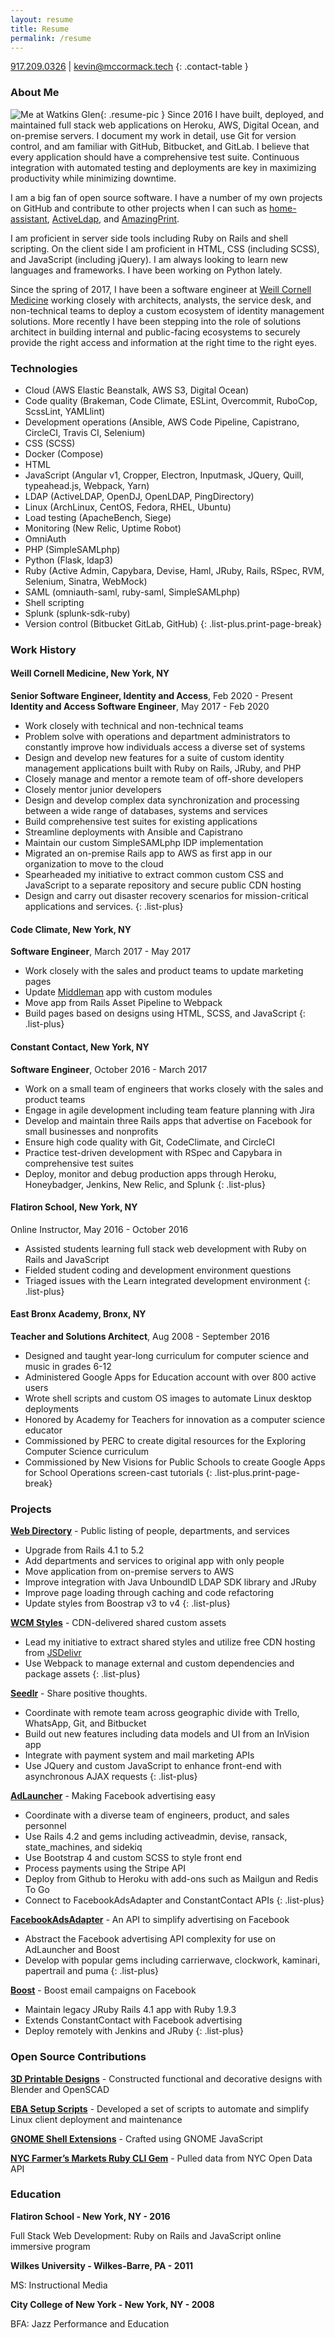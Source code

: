 ```yaml
---
layout: resume
title: Resume
permalink: /resume
---
```


[917.209.0326](tel:+1-917-209-0326) | [kevin@mccormack.tech](mailto:kevin@mccormack.tech)
{: .contact-table }

### About Me

![Me at Watkins Glen](https://raw.githubusercontent.com/HarlemSquirrel/kevin_mccormack/master/assets/images/me_watkins_glen.jpg){: .resume-pic }
Since 2016 I have built, deployed, and maintained full stack web applications on Heroku, AWS, Digital Ocean, and on-premise servers. I document my work in detail, use Git for version control, and am familiar with GitHub, Bitbucket, and GitLab. I believe that every application should have a comprehensive test suite. Continuous integration with automated testing and deployments are key in maximizing productivity while minimizing downtime.

I am a big fan of open source software. I have a number of my own projects on GitHub and contribute to other projects when I can such as [home-assistant](https://www.home-assistant.io/), [ActiveLdap](https://github.com/activeldap/activeldap/), and [AmazingPrint](https://github.com/amazing-print/amazing_print/releases).

I am proficient in server side tools including Ruby on Rails and shell scripting. On the client side I am proficient in HTML, CSS (including SCSS), and JavaScript (including jQuery). I am always looking to learn new languages and frameworks. I have been working on Python lately.

Since the spring of 2017, I have been a software engineer at [Weill Cornell Medicine](https://weill.cornell.edu) working closely with architects, analysts, the service desk, and non-technical teams to deploy a custom ecosystem of identity management solutions. More recently I have been stepping into the role of solutions architect in building internal and public-facing ecosystems to securely provide the right access and information at the right time to the right eyes.

### Technologies

- Cloud (AWS Elastic Beanstalk, AWS S3, Digital Ocean)
- Code quality (Brakeman, Code Climate, ESLint, Overcommit, RuboCop, ScssLint, YAMLlint)
- Development operations (Ansible, AWS Code Pipeline, Capistrano, CircleCI, Travis CI, Selenium)
- CSS (SCSS)
- Docker (Compose)
- HTML
- JavaScript (Angular v1, Cropper, Electron, Inputmask, JQuery, Quill, typeahead.js, Webpack, Yarn)
- LDAP (ActiveLDAP, OpenDJ, OpenLDAP, PingDirectory)
- Linux (ArchLinux, CentOS, Fedora, RHEL, Ubuntu)
- Load testing (ApacheBench, Siege)
- Monitoring (New Relic, Uptime Robot)
- OmniAuth
- PHP (SimpleSAMLphp)
- Python (Flask, ldap3)
- Ruby (Active Admin, Capybara, Devise, Haml, JRuby, Rails, RSpec, RVM, Selenium, Sinatra, WebMock)
- SAML (omniauth-saml, ruby-saml, SimpleSAMLphp)
- Shell scripting
- Splunk (splunk-sdk-ruby)
- Version control (Bitbucket GitLab, GitHub)
{: .list-plus.print-page-break}

### Work History

#### Weill Cornell Medicine, New York, NY

**Senior Software Engineer, Identity and Access**, Feb 2020 - Present  
**Identity and Access Software Engineer**, May 2017 - Feb 2020

- Work closely with technical and non-technical teams
- Problem solve with operations and department administrators to constantly improve how individuals access a diverse set of systems
- Design and develop new features for a suite of custom identity management applications built with Ruby on Rails, JRuby, and PHP
- Closely manage and mentor a remote team of off-shore developers
- Closely mentor junior developers
- Design and develop complex data synchronization and processing between a wide range of databases, systems and services
- Build comprehensive test suites for existing applications
- Streamline deployments with Ansible and Capistrano
- Maintain our custom SimpleSAMLphp IDP implementation
- Migrated an on-premise Rails app to AWS as first app in our organization to move to the cloud
- Spearheaded my initiative to extract common custom CSS and JavaScript to a separate repository and secure public CDN hosting
- Design and carry out disaster recovery scenarios for mission-critical applications and services.
{: .list-plus}

#### Code Climate, New York, NY

**Software Engineer**, March 2017 - May 2017

- Work closely with the sales and product teams to update marketing pages
- Update [Middleman](https://github.com/middleman/middleman) app with custom modules
- Move app from Rails Asset Pipeline to Webpack
- Build pages based on designs using HTML, SCSS, and JavaScript
{: .list-plus}

#### Constant Contact, New York, NY

**Software Engineer**, October 2016 - March 2017

- Work on a small team of engineers that works closely with the sales and product teams
- Engage in agile development including team feature planning with Jira
- Develop and maintain three Rails apps that advertise on Facebook for small businesses and nonprofits
- Ensure high code quality with Git, CodeClimate, and CircleCI
- Practice test-driven development with RSpec and Capybara in comprehensive test suites
- Deploy, monitor and debug production apps through Heroku, Honeybadger, Jenkins, New Relic, and Splunk
{: .list-plus}

#### Flatiron School, New York, NY

Online Instructor, May 2016 - October 2016

- Assisted students learning full stack web development with Ruby on Rails and JavaScript
- Fielded student coding and development environment questions
- Triaged issues with the Learn integrated development environment
{: .list-plus}

#### East Bronx Academy, Bronx, NY

**Teacher and Solutions Architect**, Aug 2008 - September 2016

- Designed and taught year-long curriculum for computer science and music in grades 6-12
- Administered Google Apps for Education account with over 800 active users
- Wrote shell scripts and custom OS images to automate Linux desktop deployments
- Honored by Academy for Teachers for innovation as a computer science educator
- Commissioned by PERC to create digital resources for the Exploring Computer Science curriculum
- Commissioned by New Visions for Public Schools to create Google Apps for School Operations screen-cast tutorials
{: .list-plus.print-page-break}

### Projects

**[Web Directory](https://directory.weill.cornell.edu)** - Public listing of people, departments, and services

- Upgrade from Rails 4.1 to 5.2
- Add departments and services to original app with only people
- Move application from on-premise servers to AWS
- Improve integration with Java UnboundID LDAP SDK library and JRuby
- Improve page loading through caching and code refactoring
- Update styles from Boostrap v3 to v4
{: .list-plus}

**[WCM Styles](https://github.com/wcmc-its/wcm-styles)** - CDN-delivered shared custom assets

- Lead my initiative to extract shared styles and utilize free CDN hosting from [JSDelivr](https://www.jsdelivr.com)
- Use Webpack to manage external and custom dependencies and package assets
{: .list-plus}

**[Seedlr](https://seedlr.com)** - Share positive thoughts.

- Coordinate with remote team across geographic divide with Trello, WhatsApp, Git, and Bitbucket
- Build out new features including data models and UI from an InVision app
- Integrate with payment system and mail marketing APIs
- Use JQuery and custom JavaScript to enhance front-end with asynchronous AJAX requests
{: .list-plus}

**[AdLauncher](https://adlauncher.io)** - Making Facebook advertising easy

- Coordinate with a diverse team of engineers, product, and sales personnel
- Use Rails 4.2 and gems including activeadmin, devise, ransack, state_machines, and sidekiq
- Use Bootstrap 4 and custom SCSS to style front end
- Process payments using the Stripe API
- Deploy from Github to Heroku with add-ons such as Mailgun and Redis To Go
- Connect to FacebookAdsAdapter and ConstantContact APIs
{: .list-plus}

**[FacebookAdsAdapter](https://adsapi.io)** - An API to simplify advertising on Facebook

- Abstract the Facebook advertising API complexity for use on AdLauncher and Boost
- Develop with popular gems including carrierwave, clockwork, kaminari, papertrail and puma
{: .list-plus}

**[Boost](https://www.constantcontact.com)** - Boost email campaigns on Facebook

- Maintain legacy JRuby Rails 4.1 app with Ruby 1.9.3
- Extends ConstantContact with Facebook advertising
- Deploy remotely with Jenkins and JRuby
{: .list-plus}

### Open Source Contributions

**[3D Printable Designs](http://www.thingiverse.com/HarlemSquirrel/designs)** - Constructed functional and decorative designs with Blender and OpenSCAD

**[EBA Setup Scripts](https://github.com/HarlemSquirrel/eba-setup-scripts)** - Developed a set of scripts to automate and simplify Linux client deployment and maintenance

**[GNOME Shell Extensions](https://extensions.gnome.org/accounts/profile/HarlemSquirrel)** - Crafted using GNOME JavaScript

**[NYC Farmer’s Markets Ruby CLI Gem](https://github.com/HarlemSquirrel/nyc-farmers-markets-cli-gem)** - Pulled data from NYC Open Data API

### Education

**Flatiron School - New York, NY - 2016**

Full Stack Web Development: Ruby on Rails and JavaScript online immersive program

**Wilkes University - Wilkes-Barre, PA - 2011**

MS: Instructional Media

**City College of New York - New York, NY - 2008**

BFA: Jazz Performance and Education

